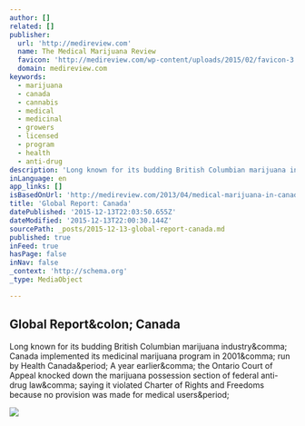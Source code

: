 ```yaml
---
author: []
related: []
publisher:
  url: 'http://medireview.com'
  name: The Medical Marijuana Review
  favicon: 'http://medireview.com/wp-content/uploads/2015/02/favicon-3.ico'
  domain: medireview.com
keywords:
  - marijuana
  - canada
  - cannabis
  - medical
  - medicinal
  - growers
  - licensed
  - program
  - health
  - anti-drug
description: 'Long known for its budding British Columbian marijuana industry, Canada implemented its medicinal marijuana program in 2001, run by Health Canada. A year earlier, the Ontario Court of Appeal knocked down the marijuana possession section of federal anti-drug law, saying it violated Charter of Rights and Freedoms because no provision was made for medical users.'
inLanguage: en
app_links: []
isBasedOnUrl: 'http://medireview.com/2013/04/medical-marijuana-in-canada/'
title: 'Global Report: Canada'
datePublished: '2015-12-13T22:03:50.655Z'
dateModified: '2015-12-13T22:00:30.144Z'
sourcePath: _posts/2015-12-13-global-report-canada.md
published: true
inFeed: true
hasPage: false
inNav: false
_context: 'http://schema.org'
_type: MediaObject

---
```

<article style=""><h1>Global Report&amp;colon; Canada</h1><p>Long known for its budding British Columbian marijuana industry&amp;comma; Canada implemented its medicinal marijuana program in 2001&amp;comma; run by Health Canada&amp;period; A year earlier&amp;comma; the Ontario Court of Appeal knocked down the marijuana possession section of federal anti-drug law&amp;comma; saying it violated Charter of Rights and Freedoms because no provision was made for medical users&amp;period;</p><img src="http://medireview.com/wp-content/uploads/2013/04/Flag_of_Canada.png" /></article>